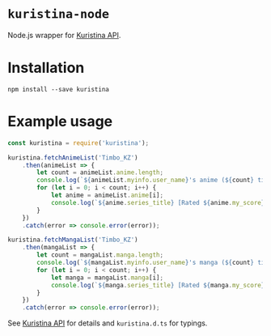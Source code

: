 # `kuristina-node`

Node.js wrapper for [Kuristina API](https://github.com/TimboKZ/kuristina).

# Installation

```shell
npm install --save kuristina
```

# Example usage

```javascript
const kuristina = require('kuristina');

kuristina.fetchAnimeList('Timbo_KZ')
    .then(animeList => {
        let count = animeList.anime.length;
        console.log(`${animeList.myinfo.user_name}'s anime (${count} title(s)):`);
        for (let i = 0; i < count; i++) {
            let anime = animeList.anime[i];
            console.log(`${anime.series_title} [Rated ${anime.my_score}/10]`);
        }
    })
    .catch(error => console.error(error));

kuristina.fetchMangaList('Timbo_KZ')
    .then(mangaList => {
        let count = mangaList.manga.length;
        console.log(`${mangaList.myinfo.user_name}'s manga (${count} title(s)):`);
        for (let i = 0; i < count; i++) {
            let manga = mangaList.manga[i];
            console.log(`${manga.series_title} [Rated ${manga.my_score}/10]`);
        }
    })
    .catch(error => console.error(error));
```

See [Kuristina API](https://github.com/TimboKZ/kuristina) for details and `kuristina.d.ts` for typings.